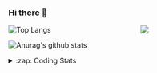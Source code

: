 ### Hi there 👋

<!--
**tao8687/tao8687** is a ✨ _special_ ✨ repository because its `README.md` (this file) appears on your GitHub profile.

Here are some ideas to get you started:

- 🔭 I’m currently working on ...
- 🌱 I’m currently learning ...
- 👯 I’m looking to collaborate on ...
- 🤔 I’m looking for help with ...
- 💬 Ask me about ...
- 📫 How to reach me: ...
- 😄 Pronouns: ...
- ⚡ Fun fact: ...
-->

<img align='right' src="https://media.giphy.com/media/M9gbBd9nbDrOTu1Mqx/giphy.gif" width="240">

  
![Top Langs](https://github-readme-stats.vercel.app/api/top-langs/?username=tao8687&layout=compact&title_color=23238E&text_color=A67D3D)

![Anurag's github stats](https://github-readme-stats.vercel.app/api?username=tao8687&show_icons=true&&text_color=A67D3D&title_color=23238E&show_icons=false&count_private=true&hide=stars)

<details>
  <summary>:zap: Coding Stats</summary>
  <br>
    
<!--START_SECTION:waka-->
![Code Time](http://img.shields.io/badge/Code%20Time-524%20hrs%2032%20mins-blue)

![Profile Views](http://img.shields.io/badge/Profile%20Views-18-blue)

**🐱 My GitHub Data** 

> 🏆 235 Contributions in the Year 2022
 > 
> 📦 1.4 MB Used in GitHub's Storage 
 > 
> 🚫 Not Opted to Hire
 > 
> 📜 47 Public Repositories 
 > 
> 🔑 21 Private Repositories  
 > 
**I'm an Early 🐤** 

```text
🌞 Morning    117 commits    ██████████████████░░░░░░░   73.12% 
🌆 Daytime    20 commits     ███░░░░░░░░░░░░░░░░░░░░░░   12.5% 
🌃 Evening    23 commits     ███░░░░░░░░░░░░░░░░░░░░░░   14.37% 
🌙 Night      0 commits      ░░░░░░░░░░░░░░░░░░░░░░░░░   0.0%

```
📅 **I'm Most Productive on Monday** 

```text
Monday       38 commits     ██████░░░░░░░░░░░░░░░░░░░   23.75% 
Tuesday      25 commits     ████░░░░░░░░░░░░░░░░░░░░░   15.62% 
Wednesday    25 commits     ████░░░░░░░░░░░░░░░░░░░░░   15.62% 
Thursday     17 commits     ██░░░░░░░░░░░░░░░░░░░░░░░   10.62% 
Friday       24 commits     ███░░░░░░░░░░░░░░░░░░░░░░   15.0% 
Saturday     14 commits     ██░░░░░░░░░░░░░░░░░░░░░░░   8.75% 
Sunday       17 commits     ██░░░░░░░░░░░░░░░░░░░░░░░   10.62%

```


📊 **This Week I Spent My Time On** 

```text
⌚︎ Time Zone: Asia/Shanghai

💬 Programming Languages: 
C                        27 hrs 3 mins       ████████████████████████░   98.13% 
Makefile                 15 mins             ░░░░░░░░░░░░░░░░░░░░░░░░░   0.91% 
C++                      6 mins              ░░░░░░░░░░░░░░░░░░░░░░░░░   0.38% 
Other                    5 mins              ░░░░░░░░░░░░░░░░░░░░░░░░░   0.34% 
Markdown                 1 min               ░░░░░░░░░░░░░░░░░░░░░░░░░   0.11%

🔥 Editors: 
VS Code                  27 hrs 34 mins      █████████████████████████   100.0%

🐱‍💻 Projects: 
sylixOS                  15 hrs 40 mins      ██████████████░░░░░░░░░░░   56.85% 
VC0768_SDK_V3.0.0.18.3   10 hrs 46 mins      █████████░░░░░░░░░░░░░░░░   39.07% 
bspmini2440              1 hr                █░░░░░░░░░░░░░░░░░░░░░░░░   3.65% 
libsylixos               3 mins              ░░░░░░░░░░░░░░░░░░░░░░░░░   0.21% 
u-boot-2018.07           2 mins              ░░░░░░░░░░░░░░░░░░░░░░░░░   0.18%

💻 Operating System: 
Linux                    27 hrs 34 mins      █████████████████████████   100.0%

```

**I Mostly Code in Python** 

```text
Python                   9 repos             ████████░░░░░░░░░░░░░░░░░   33.33% 
C++                      5 repos             ████░░░░░░░░░░░░░░░░░░░░░   18.52% 
C                        5 repos             ████░░░░░░░░░░░░░░░░░░░░░   18.52% 
Shell                    2 repos             █░░░░░░░░░░░░░░░░░░░░░░░░   7.41% 
JavaScript               2 repos             █░░░░░░░░░░░░░░░░░░░░░░░░   7.41%

```


**Timeline**

![Chart not found](https://raw.githubusercontent.com/tao8687/tao8687/master/charts/bar_graph.png) 


 Last Updated on 26/08/2022 02:29:28 UTC
<!--END_SECTION:waka-->
</details>
